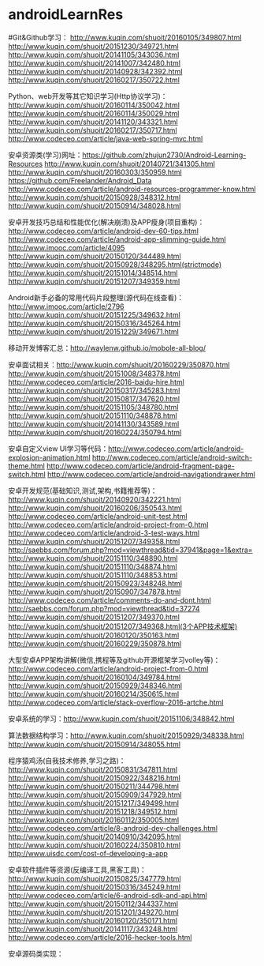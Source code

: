 # androidLearnRes
#Git&Github学习：
http://www.kuqin.com/shuoit/20160105/349807.html    http://www.kuqin.com/shuoit/20151230/349721.html
http://www.kuqin.com/shuoit/20141105/343036.html     http://www.kuqin.com/shuoit/20141007/342480.html
http://www.kuqin.com/shuoit/20140928/342392.html     http://www.kuqin.com/shuoit/20160217/350722.html

Python、web开发等其它知识学习(Http协议学习)：http://www.kuqin.com/shuoit/20160114/350042.html    
http://www.kuqin.com/shuoit/20160114/350029.html        http://www.kuqin.com/shuoit/20141120/343321.html
http://www.kuqin.com/shuoit/20160217/350717.html         http://www.codeceo.com/article/java-web-spring-mvc.html


安卓资源类(学习)网址：https://github.com/zhujun2730/Android-Learning-Resources    http://www.kuqin.com/shuoit/20140721/341305.html
http://www.kuqin.com/shuoit/20160303/350959.html    https://github.com/Freelander/Android_Data   
http://www.codeceo.com/article/android-resources-programmer-know.html
http://www.kuqin.com/shuoit/20150928/348312.html     http://www.kuqin.com/shuoit/20150914/348028.html

安卓开发技巧总结和性能优化(解决崩溃)及APP瘦身(项目重构)：http://www.codeceo.com/article/android-dev-60-tips.html   http://www.codeceo.com/article/android-app-slimming-guide.html  http://www.imooc.com/article/4095
http://www.kuqin.com/shuoit/20150120/344489.html       http://www.kuqin.com/shuoit/20150928/348295.html(strictmode)
http://www.kuqin.com/shuoit/20151014/348514.html      http://www.kuqin.com/shuoit/20151207/349359.html

Android新手必备的常用代码片段整理(源代码在线查看)：http://www.imooc.com/article/2796    http://www.kuqin.com/shuoit/20151225/349632.html
 http://www.kuqin.com/shuoit/20150316/345264.html     http://www.kuqin.com/shuoit/20151229/349671.html

移动开发博客汇总：http://waylenw.github.io/mobole-all-blog/

安卓面试相关：http://www.kuqin.com/shuoit/20160229/350870.html       http://www.kuqin.com/shuoit/20151008/348378.html
http://www.codeceo.com/article/2016-baidu-hire.html     http://www.kuqin.com/shuoit/20150317/345283.html
http://www.kuqin.com/shuoit/20150817/347620.html     http://www.kuqin.com/shuoit/20151105/348780.html
http://www.kuqin.com/shuoit/20151110/348878.html    http://www.kuqin.com/shuoit/20141130/343589.html
http://www.kuqin.com/shuoit/20160224/350794.html

安卓自定义view UI学习等代码：http://www.codeceo.com/article/android-explosion-animation.html
http://www.codeceo.com/article/android-switch-theme.html    http://www.codeceo.com/article/android-fragment-page-switch.html
http://www.codeceo.com/article/android-navigationdrawer.html

安卓开发规范(基础知识,测试,架构,书籍推荐等)：http://www.kuqin.com/shuoit/20140920/342221.html    http://www.kuqin.com/shuoit/20160206/350543.html
http://www.codeceo.com/article/android-unit-test.html     http://www.codeceo.com/article/android-project-from-0.html
http://www.codeceo.com/article/android-3-test-ways.html
http://www.kuqin.com/shuoit/20151207/349358.html
http://saebbs.com/forum.php?mod=viewthread&tid=37941&page=1&extra=          http://www.kuqin.com/shuoit/20151110/348890.html
http://www.kuqin.com/shuoit/20151110/348874.html         http://www.kuqin.com/shuoit/20151110/348853.html
http://www.kuqin.com/shuoit/20150923/348248.html       http://www.kuqin.com/shuoit/20150907/347878.html
http://www.codeceo.com/article/comments-do-and-dont.html     http://saebbs.com/forum.php?mod=viewthread&tid=37274
http://www.kuqin.com/shuoit/20151207/349370.html     http://www.kuqin.com/shuoit/20151207/349368.html(3个APP技术框架)
http://www.kuqin.com/shuoit/20160120/350163.html     http://www.kuqin.com/shuoit/20160229/350878.html


大型安卓APP架构讲解(微信,携程等及github开源框架学习volley等)：http://www.codeceo.com/article/android-project-from-0.html    http://www.kuqin.com/shuoit/20160104/349784.html     http://www.kuqin.com/shuoit/20150929/348346.html
http://www.kuqin.com/shuoit/20160214/350615.html     http://www.codeceo.com/article/stack-overflow-2016-artche.html

安卓系统的学习：http://www.kuqin.com/shuoit/20151106/348842.html

算法数据结构学习：http://www.kuqin.com/shuoit/20150929/348338.html   http://www.kuqin.com/shuoit/20150914/348055.html

程序猿鸡汤(自我技术修养,学习之路)：http://www.kuqin.com/shuoit/20150831/347811.html    http://www.kuqin.com/shuoit/20150922/348216.html
http://www.kuqin.com/shuoit/20150211/344798.html     http://www.kuqin.com/shuoit/20150909/347929.html
http://www.kuqin.com/shuoit/20151217/349499.html   http://www.kuqin.com/shuoit/20151218/349512.html
http://www.kuqin.com/shuoit/20160112/350005.html      http://www.codeceo.com/article/8-android-dev-challenges.html
http://www.kuqin.com/shuoit/20140910/342095.html      http://www.kuqin.com/shuoit/20160224/350810.html
http://www.uisdc.com/cost-of-developing-a-app

安卓软件插件等资源(反编译工具,黑客工具)：http://www.kuqin.com/shuoit/20150825/347779.html        http://www.kuqin.com/shuoit/20150316/345249.html
http://www.codeceo.com/article/6-android-sdk-and-api.html    http://www.kuqin.com/shuoit/20150112/344337.html  
http://www.kuqin.com/shuoit/20151201/349270.html     http://www.kuqin.com/shuoit/20160120/350171.html
http://www.kuqin.com/shuoit/20141117/343248.html       http://www.codeceo.com/article/2016-hecker-tools.html


安卓源码类实现：
